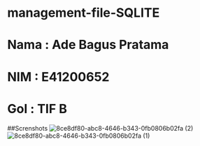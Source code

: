 # management-file-SQLITE

# Nama : Ade Bagus Pratama
# NIM  : E41200652
# Gol  : TIF B

##Screnshots
![8ce8df80-abc8-4646-b343-0fb0806b02fa (2)](https://user-images.githubusercontent.com/55870942/138581281-27b1cef5-e6a9-43f3-90b2-37629a6d0ac6.jpg)
![8ce8df80-abc8-4646-b343-0fb0806b02fa (1)](https://user-images.githubusercontent.com/55870942/138581279-66a6b12c-503b-44e7-867b-7af0b2a30a5d.jpg)


